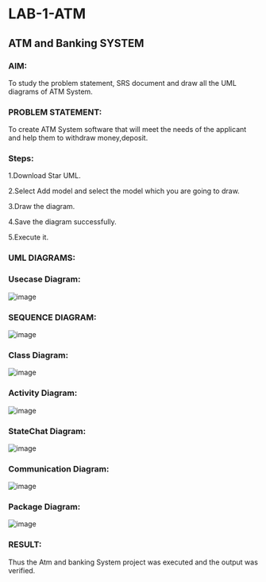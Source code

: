 # LAB-1-ATM
## ATM and Banking SYSTEM
### AIM: 
To study the problem statement, SRS document and draw all the UML diagrams of ATM
System.
### PROBLEM STATEMENT:
To create ATM System software that will meet the needs of the applicant and help them
to withdraw money,deposit.
### Steps:

1.Download Star UML.

2.Select Add model and select the model which you are going to draw.

3.Draw the diagram.

4.Save the diagram successfully.

5.Execute it.
### UML DIAGRAMS:
### Usecase Diagram:
![image](https://github.com/DEVADARSHAN2/LAB-1-ATM/assets/119432150/63255f20-661d-4949-b3fa-6b31892c17fd)
### SEQUENCE DIAGRAM:
![image](https://github.com/DEVADARSHAN2/LAB-1-ATM/assets/119432150/1b12bbc9-95d3-4784-aec2-dc596bc5b16c)
### Class Diagram:
![image](https://github.com/DEVADARSHAN2/LAB-1-ATM/assets/119432150/548e324e-50c2-4b17-b8c2-35ac6b727785)
### Activity Diagram:
![image](https://github.com/DEVADARSHAN2/LAB-1-ATM/assets/119432150/55873797-beca-47ab-b06a-ea93be6d70c5)
### StateChat Diagram:
![image](https://github.com/DEVADARSHAN2/LAB-1-ATM/assets/119432150/f24b29a3-6f55-4fb0-b463-2e728bcaf9df)
### Communication Diagram:
![image](https://github.com/DEVADARSHAN2/LAB-1-ATM/assets/119432150/4bb67fd2-60e9-434e-92bd-ee804754deee)
### Package Diagram:
![image](https://github.com/DEVADARSHAN2/LAB-1-ATM/assets/119432150/a1efad82-43f5-41d9-a93f-d908aba8090f)

### RESULT: 
Thus the Atm and banking System project was executed and the output was verified.
